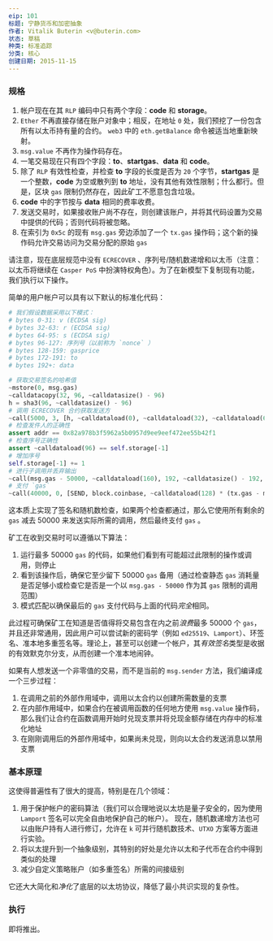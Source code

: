 ```yaml
---
eip: 101
标题: 宁静货币和加密抽象
作者: Vitalik Buterin <v@buterin.com>
状态: 草稿
种类: 标准追踪
分类: 核心
创建日期: 2015-11-15
---
```


### 规格

1. 帐户现在在其 `RLP` 编码中只有两个字段：**code** 和 **storage**。
2. `Ether` 不再直接存储在账户对象中；相反，在地址 `0` 处，我们预挖了一份包含所有以太币持有量的合约。 `web3` 中的 `eth.getBalance` 命令被适当地重新映射。
3. `msg.value` 不再作为操作码存在。
4. 一笔交易现在只有四个字段：**to**、**startgas**、**data** 和 **code**。
5. 除了 `RLP` 有效性检查，并检查 **to** 字段的长度是否为 `20` 个字节，**startgas** 是一个整数，**code** 为空或散列到 **to** 地址，没有其他有效性限制；什么都行。但是，区块 `gas` 限制仍然存在，因此矿工不愿意包含垃圾。
6. **code** 中的字节按与 **data** 相同的费率收费。
7. 发送交易时，如果接收账户尚不存在，则创建该账户，并将其代码设置为交易中提供的代码；否则代码将被忽略。
8. 在索引为 `0x5c` 的现有 `msg.gas` 旁边添加了一个 `tx.gas` 操作码；这个新的操作码允许交易访问为交易分配的原始 `gas`

请注意，现在底层规范中没有 `ECRECOVER` 、序列号/随机数递增和以太币（注意：以太币将继续在 `Casper PoS` 中扮演特权角色）。为了在新模型下复制现有功能，我们执行以下操作。

简单的用户帐户可以具有以下默认的标准化代码：

```python
# 我们假设数据采用以下模式：
# bytes 0-31: v (ECDSA sig)
# bytes 32-63: r (ECDSA sig)
# bytes 64-95: s (ECDSA sig)
# bytes 96-127: 序列号（以前称为 `nonce` ）
# bytes 128-159: gasprice
# bytes 172-191: to
# bytes 192+: data

# 获取交易签名的哈希值
~mstore(0, msg.gas)
~calldatacopy(32, 96, ~calldatasize() - 96)
h = sha3(96, ~calldatasize() - 96)
# 调用 ECRECOVER 合约获取发送方
~call(5000, 3, [h, ~calldataload(0), ~calldataload(32), ~calldataload(64)], 128, ref(addr), 32)
# 检查发件人的正确性
assert addr == 0x82a978b3f5962a5b0957d9ee9eef472ee55b42f1
# 检查序号正确性
assert ~calldataload(96) == self.storage[-1]
# 增加序号
self.storage[-1] += 1
# 进行子调用并丢弃输出
~call(msg.gas - 50000, ~calldataload(160), 192, ~calldatasize() - 192, 0, 0)
# 支付 `gas`
~call(40000, 0, [SEND, block.coinbase, ~calldataload(128) * (tx.gas - msg.gas + 50000)], 96, 0, 0)
```

这本质上实现了签名和随机数检查，如果两个检查都通过，那么它使用所有剩余的 `gas` 减去 50000 来发送实际所需的调用，然后最终支付 `gas` 。

矿工在收到交易时可以遵循以下算法：

1. 运行最多 50000 `gas` 的代码，如果他们看到有可能超过此限制的操作或调用，则停止
2. 看到该操作后，确保它至少留下 50000 `gas` 备用（通过检查静态 `gas` 消耗量是否足够小或检查它是否是一个以 `msg.gas - 50000` 作为其 `gas` 限制的调用范围）
3. 模式匹配以确保最后的 `gas` 支付代码与上面的代码*完全*相同。

此过程可确保矿工在知道是否值得将交易包含在内之前*浪费*最多 50000 个 `gas`，并且还非常通用，因此用户可以尝试新的密码学（例如 `ed25519`、`Lamport`）、环签名、准本地多重签名等。理论上，甚至可以创建一个帐户，其*有效签名*类型是收据的有效默克尔分支，从而创建一个准本地闹钟。

如果有人想发送一个非零值的交易，而不是当前的 `msg.sender` 方法，我们编译成一个三步过程：

1. 在调用之前的外部作用域中，调用以太合约以创建所需数量的支票
2. 在内部作用域中，如果合约在被调用函数的任何地方使用 `msg.value` 操作码，那么我们让合约在函数调用开始时兑现支票并将兑现金额存储在内存中的标准化地址
3. 在刚刚调用后的外部作用域中，如果尚未兑现，则向以太合约发送消息以禁用支票

### 基本原理

这使得普遍性有了很大的提高，特别是在几个领域：

1. 用于保护帐户的密码算法（我们可以合理地说以太坊是量子安全的，因为使用 `Lamport` 签名可以完全自由地保护自己的帐户）。 现在，随机数递增方法也可以由账户持有人进行修订，允许在 `k` 可并行随机数技术、`UTXO` 方案等方面进行实验。
2. 将以太提升到一个抽象级别，其特别的好处是允许以太和子代币在合约中得到类似的处理
3. 减少自定义策略账户（如多重签名）所需的间接级别

它还大大简化和*净化*了底层的以太坊协议，降低了最小共识实现的复杂性。

### 执行

即将推出。
